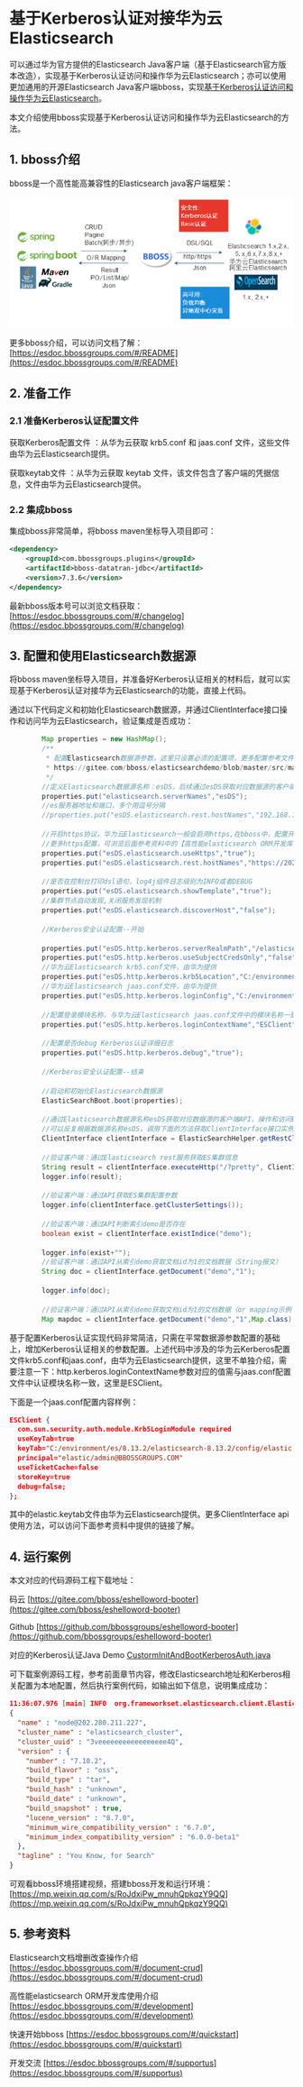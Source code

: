# 基于Kerberos认证对接华为云Elasticsearch

可以通过华为官方提供的Elasticsearch Java客户端（基于Elasticsearch官方版本改造），实现基于Kerberos认证访问和操作华为云Elasticsearch；亦可以使用更加通用的开源Elasticsearch Java客户端bboss，实现[基于Kerberos认证访问和操作华为云Elasticsearch](https://esdoc.bbossgroups.com/#/development?id=_212-kerberos%E8%AE%A4%E8%AF%81%E9%85%8D%E7%BD%AE)。

本文介绍使用bboss实现基于Kerberos认证访问和操作华为云Elasticsearch的方法。
## 1. bboss介绍  
bboss是一个高性能高兼容性的Elasticsearch java客户端框架：

![](images\client-Elasticsearch.png)

更多bboss介绍，可以访问文档了解：[https://esdoc.bbossgroups.com/#/README](https://esdoc.bbossgroups.com/#/README)

## 2. 准备工作
### 2.1 准备Kerberos认证配置文件
获取Kerberos配置文件 ：从华为云获取 krb5.conf 和 jaas.conf 文件，这些文件由华为云Elasticsearch提供。

获取keytab文件 ：从华为云获取 keytab 文件，该文件包含了客户端的凭据信息，文件由华为云Elasticsearch提供。
### 2.2 集成bboss
集成bboss非常简单，将bboss maven坐标导入项目即可：
```xml
<dependency>
    <groupId>com.bbossgroups.plugins</groupId>
    <artifactId>bboss-datatran-jdbc</artifactId>
    <version>7.3.6</version>
</dependency>
```

最新bboss版本号可以浏览文档获取：
[https://esdoc.bbossgroups.com/#/changelog](https://esdoc.bbossgroups.com/#/changelog)

## 3. 配置和使用Elasticsearch数据源
将bboss maven坐标导入项目，并准备好Kerberos认证相关的材料后，就可以实现基于Kerberos认证对接华为云Elasticsearch的功能，直接上代码。

通过以下代码定义和初始化Elasticsearch数据源，并通过ClientInterface接口操作和访问华为云Elasticsearch，验证集成是否成功：

```java
		Map properties = new HashMap();
        /**
         * 配置Elasticsearch数据源参数，这里只设置必须的配置项，更多配置参考文件：
         * https://gitee.com/bboss/elasticsearchdemo/blob/master/src/main/resources/application.properties
         */
        //定义Elasticsearch数据源名称：esDS，后续通过esDS获取对应数据源的客户端API操作和访问Elasticsearch
        properties.put("elasticsearch.serverNames","esDS");
        //es服务器地址和端口，多个用逗号分隔
        //properties.put("esDS.elasticsearch.rest.hostNames","192.168.137.1:8200");

		//开启https协议，华为云Elasticsearch一般会启用https,在bboss中，配置开启https协议的Elasticsearch节点地址时，需带上https://协议头；
		//更多https配置，可浏览后面参考资料中的【高性能elasticsearch ORM开发库使用介绍】了解
        properties.put("esDS.elasticsearch.useHttps","true");
        properties.put("esDS.elasticsearch.rest.hostNames","https://202.280.211.227:9280,https://202.280.211.227:9281,https://202.280.211.227:9282");
 
        //是否在控制台打印dsl语句，log4j组件日志级别为INFO或者DEBUG
        properties.put("esDS.elasticsearch.showTemplate","true");
        //集群节点自动发现,关闭服务发现机制
        properties.put("esDS.elasticsearch.discoverHost","false");
      
        //Kerberos安全认证配置--开始
        
        properties.put("esDS.http.kerberos.serverRealmPath","/elasticsearch/serverrealm");//配置华为云Elasticsearch服务端Princpal查询服务地址
        properties.put("esDS.http.kerberos.useSubjectCredsOnly","false");
        //华为云Elasticsearch krb5.conf文件，由华为提供
        properties.put("esDS.http.kerberos.krb5Location","C:/environment/es/8.13.2/elasticsearch-8.13.2/config/krb5.conf");
        //华为云Elasticsearch jaas.conf文件，由华为提供
        properties.put("esDS.http.kerberos.loginConfig","C:/environment/es/8.13.2/elasticsearch-8.13.2/config/jaas.conf");

        //配置登录模块名称，与华为云Elasticsearch jaas.conf文件中的模块名称一致
        properties.put("esDS.http.kerberos.loginContextName","ESClient");
        
        //配置是否debug Kerberos认证详细日志
        properties.put("esDS.http.kerberos.debug","true");

        //Kerberos安全认证配置--结束
        
        //启动和初始化Elasticsearch数据源
        ElasticSearchBoot.boot(properties);
        
        //通过Elasticsearch数据源名称esDS获取对应数据源的客户端API，操作和访问Elasticsearch
        //可以反复根据数据源名称esDS，调用下面的方法获取ClientInterface接口实例，始终返回单实例多线程安全的ClientInterface对象
        ClientInterface clientInterface = ElasticSearchHelper.getRestClientUtil("esDS");
        
        //验证客户端：通过Elasticsearch rest服务获取ES集群信息
        String result = clientInterface.executeHttp("/?pretty", ClientInterface.HTTP_GET);
        logger.info(result);
        
        //验证客户端：通过API获取ES集群配置参数
        logger.info(clientInterface.getClusterSettings());

        //验证客户端：通过API判断索引demo是否存在
        boolean exist = clientInterface.existIndice("demo");

        logger.info(exist+"");
        //验证客户端：通过API从索引demo获取文档id为1的文档数据（String报文）
        String doc = clientInterface.getDocument("demo","1");

        logger.info(doc);

        //验证客户端：通过API从索引demo获取文档id为1的文档数据（or mapping示例：返回Map结构的数据，亦可以转换为PO对象）
        Map mapdoc = clientInterface.getDocument("demo","1",Map.class);
```

基于配置Kerberos认证实现代码非常简洁，只需在平常数据源参数配置的基础上，增加Kerberos认证相关的参数配置。上述代码中涉及的华为云Kerberos配置文件krb5.conf和jaas.conf，由华为云Elasticsearch提供，这里不单独介绍，需要注意一下：http.kerberos.loginContextName参数对应的值需与jaas.conf配置文件中认证模块名称一致，这里是ESClient。

下面是一个jaas.conf配置内容样例：

```json
ESClient {
  com.sun.security.auth.module.Krb5LoginModule required
  useKeyTab=true
  keyTab="C:/environment/es/8.13.2/elasticsearch-8.13.2/config/elastic.keytab"
  principal="elastic/admin@BBOSSGROUPS.COM"
  useTicketCache=false
  storeKey=true
  debug=false;
};
```
其中的elastic.keytab文件由华为云Elasticsearch提供。更多ClientInterface api使用方法，可以访问下面参考资料中提供的链接了解。

## 4. 运行案例

本文对应的代码源码工程下载地址：

码云 [https://gitee.com/bboss/eshelloword-booter](https://gitee.com/bboss/eshelloword-booter)

Github [https://github.com/bbossgroups/eshelloword-booter](https://github.com/bbossgroups/eshelloword-booter)

对应的Kerberos认证Java Demo [CustormInitAndBootKerberosAuth.java](https://gitee.com/bboss/eshelloword-booter/blob/master/src/test/java/org/bboss/elasticsearchtest/custominit/CustormInitAndBootKerberosAuth.java)

可下载案例源码工程，参考前面章节内容，修改Elasticsearch地址和Kerberos相关配置为本地配置，然后执行案例代码，如输出如下信息，说明集成成功：

```json
11:36:07.976 [main] INFO  org.frameworkset.elasticsearch.client.ElasticSearchRestClient - Elasticsearch Server Info:
{
  "name" : "node@202.280.211.227",
  "cluster_name" : "elasticsearch_cluster",
  "cluster_uuid" : "3veeeeeeeeeeeeeeeee4Q",
  "version" : {
    "number" : "7.10.2",
    "build_flavor" : "oss",
    "build_type" : "tar",
    "build_hash" : "unknown",
    "build_date" : "unknown",
    "build_snapshot" : true,
    "lucene_version" : "8.7.0",
    "minimum_wire_compatibility_version" : "6.7.0",
    "minimum_index_compatibility_version" : "6.0.0-beta1"
  },
  "tagline" : "You Know, for Search"
}
```

可观看bboss环境搭建视频，搭建bboss开发和运行环境：
[https://mp.weixin.qq.com/s/RoJdxiPw_mnuhQpkqzY9QQ](https://mp.weixin.qq.com/s/RoJdxiPw_mnuhQpkqzY9QQ)

## 5. 参考资料
Elasticsearch文档增删改查操作介绍 [https://esdoc.bbossgroups.com/#/document-crud](https://esdoc.bbossgroups.com/#/document-crud)

高性能elasticsearch ORM开发库使用介绍 [https://esdoc.bbossgroups.com/#/development](https://esdoc.bbossgroups.com/#/development)

快速开始bboss  [https://esdoc.bbossgroups.com/#/quickstart](https://esdoc.bbossgroups.com/#/quickstart)

开发交流 [https://esdoc.bbossgroups.com/#/supportus](https://esdoc.bbossgroups.com/#/supportus)